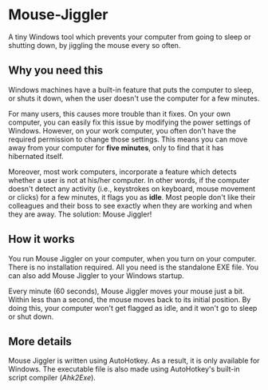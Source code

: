 # Mouse-Jiggler
A tiny Windows tool which prevents your computer from going to sleep or shutting down, by jiggling the mouse every so often.

## Why you need this
Windows machines have a built-in feature that puts the computer to sleep, or shuts it down, when the user doesn't use the computer for a few minutes.

For many users, this causes more trouble than it fixes. On your own computer, you can easily fix this issue by modifying the power settings of Windows. However, on your work computer, you often don't have the required permission to change those settings. This means you can move away from your computer for **five minutes**, only to find that it has hibernated itself.

Moreover, most work computers, incorporate a feature which detects whether a user is not at his/her computer. In other words, if the computer doesn't detect any activity (i.e., keystrokes on keyboard, mouse movement or clicks) for a few minutes, it flags you as **idle**. Most people don't like their colleagues and their boss to see exactly when they are working and when they are away. The solution: Mouse Jiggler!

## How it works
You run Mouse Jiggler on your computer, when you turn on your computer. There is no installation required. All you need is the standalone EXE file. You can also add Mouse Jiggler to your Windows startup.

Every minute (60 seconds), Mouse Jiggler moves your mouse just a bit. Within less than a second, the mouse moves back to its initial position. By doing this, your computer won't get flagged as idle, and it won't go to sleep or shut down.

## More details
Mouse Jiggler is written using AutoHotkey. As a result, it is only available for Windows. The executable file is also made using AutoHotkey's built-in script compiler (*Ahk2Exe*).
